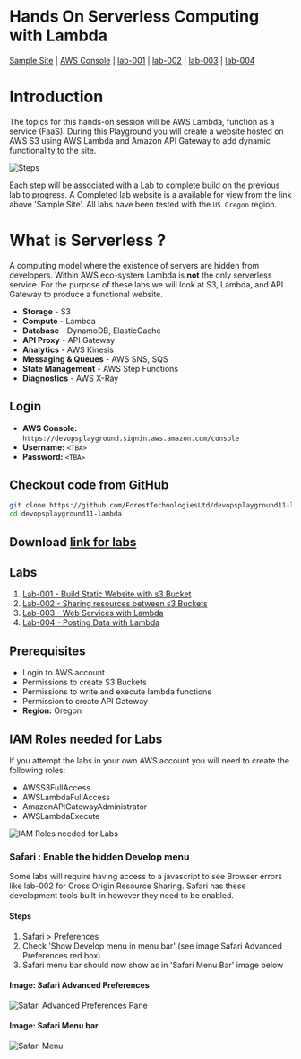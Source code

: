 # Hands On Serverless Computing with Lambda

[Sample Site](http://static.meetup.ecs-digital.co.uk.s3-website-us-west-2.amazonaws.com/index.html) | [AWS Console](https://devopsplayground.signin.aws.amazon.com/console) | [lab-001](doc/lab-001.md) | [lab-002](doc/lab-002.md) | [lab-003](doc/lab-003.md) | [lab-004](doc/lab-004.md)

# Introduction

The topics for this hands-on session will be AWS Lambda, function as a service (FaaS). During this Playground you will create a website hosted on AWS S3 using AWS Lambda and Amazon API Gateway to add dynamic functionality to the site.

![Steps](https://raw.githubusercontent.com/ForestTechnologiesLtd/devopsplayground11-lambda/master/diagrams/pg11-intro-steps.png)

Each step will be associated with a Lab to complete build on the previous lab to progress. A Completed lab website is a available for view from the link above 'Sample Site'. All labs have been tested with the `US Oregon` region.

# What is Serverless ?

A computing model where the existence of servers are hidden from developers. Within AWS eco-system Lambda is __not__ the only serverless service. For the purpose of these labs we will look at S3, Lambda, and API Gateway to produce a functional website.

- __Storage__ - S3
- __Compute__ - Lambda
- __Database__ - DynamoDB, ElasticCache
- __API Proxy__ - API Gateway
- __Analytics__ - AWS Kinesis
- __Messaging & Queues__ - AWS SNS, SQS
- __State Management__ - AWS Step Functions
- __Diagnostics__ - AWS X-Ray


## Login

- __AWS Console:__ `https://devopsplayground.signin.aws.amazon.com/console`
- __Username:__ `<TBA>`
- __Password:__ `<TBA>`

## Checkout code from GitHub

```bash
git clone https://github.com/ForestTechnologiesLtd/devopsplayground11-lambda.git
cd devopsplayground11-lambda
```

## Download [link for labs](https://github.com/ForestTechnologiesLtd/devopsplayground11-lambda/archive/master.zip)

## Labs

1. [Lab-001 - Build Static Website with s3 Bucket](doc/lab-001.md)
1. [Lab-002 - Sharing resources between s3 Buckets](doc/lab-002.md)
1. [Lab-003 - Web Services with Lambda](doc/lab-003.md)
1. [Lab-004 - Posting Data with Lambda](doc/lab-004.md)


## Prerequisites
- Login to AWS account
- Permissions to create S3 Buckets
- Permissions to write and execute lambda functions
- Permission to create API Gateway
- __Region:__ Oregon


## IAM Roles needed for Labs

If you attempt the labs in your own AWS account you will need to create the following roles:

- AWSS3FullAccess
- AWSLambdaFullAccess
- AmazonAPIGatewayAdministrator
- AWSLambdaExecute

![IAM Roles needed for Labs](https://raw.githubusercontent.com/ForestTechnologiesLtd/devopsplayground11-lambda/master/diagrams/pg11-iam-roles.png)

###  Safari : Enable the hidden Develop menu

Some labs will require having access to a javascript to see Browser errors like lab-002 for Cross Origin Resource Sharing. Safari has these development tools built-in however they need to be enabled.

#### Steps
1. Safari > Preferences
1. Check 'Show Develop menu in menu bar' (see image Safari Advanced Preferences red box)
1. Safari menu bar should now show as in 'Safari Menu Bar' image below

#### Image: Safari Advanced Preferences
![Safari Advanced Preferences Pane](https://raw.githubusercontent.com/ForestTechnologiesLtd/devopsplayground11-lambda/master/diagrams/safari_adv_pane.png)

#### Image: Safari Menu bar
![Safari Menu](https://raw.githubusercontent.com/ForestTechnologiesLtd/devopsplayground11-lambda/master/diagrams/safari_menu.png)
